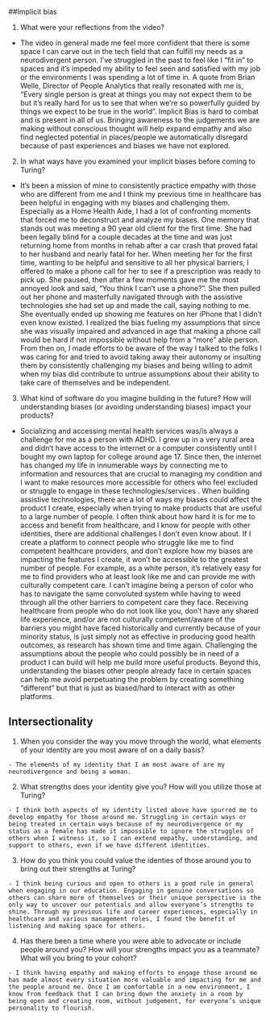 ##Implicit bias

1. What were your reflections from the video?

  - The video in general made me feel more confident that there is some space I can carve out in the tech field that can fulfill my needs as a neurodivergent person. I’ve struggled in the past to feel like I “fit in” to spaces and it’s impeded my ability to feel seen and satisfied with my job or the environments I was spending a lot of time in. A quote from Brian Welle, Director of People Analytics that really resonated with me is, “Every single person is great at things you may not expect them to be but it’s really hard for us to see that when we’re so powerfully guided by things we expect to be true in the world”. Implicit Bias is hard to combat and is present in all of us. Bringing awareness to the judgements we are making without conscious thought will help expand empathy and also find neglected potential in places/people we automatically disregard because of past experiences and biases we have not explored.


2. In what ways have you examined your implicit biases before coming to Turing?

  - It’s been a mission of mine to consistently practice empathy with those who are different from me and I think my previous time in healthcare has been helpful in engaging with my biases and challenging them. Especially as a Home Health Aide, I had a lot of confronting moments that forced me to deconstruct and analyze my biases. One memory that stands out was meeting a 90 year old client for the first time. She had been legally blind for a couple decades at the time and was just returning home from months in rehab after a car crash that proved fatal to her husband and nearly fatal for her. When meeting her for the first time, wanting to be helpful and sensitive to all her physical barriers, I offered to make a phone call for her to see if a prescription was ready to pick up. She paused, then after a few moments gave me the most annoyed look and said, “You think I can’t use a phone?”. She then pulled out her phone and masterfully navigated through with the assistive technologies she had set up and made the call, saying nothing to me. She eventually ended up showing me features on her iPhone that I didn’t even know existed. I realized the bias fueling my assumptions that since she was visually impaired and advanced in age that making a phone call would be hard if not impossible without help from a “more” able person. From then on, I made efforts to be aware of the way I talked to the folks I was caring for and tried to avoid taking away their autonomy or insulting them by consistently challenging my biases and being willing to admit when my bias did contribute to untrue assumptions about their ability to take care of themselves and be independent.

3. What kind of software do you imagine building in the future? How will understanding biases (or avoiding understanding biases) impact your products?

  - Socializing and accessing mental health services was/is always a challenge for me as a person with ADHD. I grew up in a very rural area and didn’t have access to the internet or a computer consistently until I bought my own laptop for college around age 17. Since then, the internet has changed my life in innumerable ways by connecting me to information and resources that are crucial to managing my condition and I want to make resources more accessible for others who feel excluded or struggle to engage in these technologies/services . When building assistive technologies, there are a lot of ways my biases could affect the product I create, especially when trying to make products that are useful to a large number of people.
  I often think about how hard it is for me to access and benefit from healthcare, and I know for people with    other identities, there are additional challenges I don’t even know about. If I create a platform to connect people who struggle like me to find competent healthcare providers, and don’t explore how my biases are impacting the features I create, it won’t be accessible to the greatest number of people. For example, as a white person, it’s relatively easy for me to find providers who at least look like me and can provide me with culturally competent care. I can’t imagine being a person of color who has to navigate the same convoluted system while having to weed through all the other barriers to competent care they face.  Receiving healthcare from people who do not look like you, don’t have any shared life experience, and/or are not culturally competent/aware of the barriers you might have faced historically and currently because of your minority status, is just simply not as effective in producing good health outcomes, as research has shown time and time again. Challenging the assumptions about the people who could possibly be in need of a product I can build will help me build more useful products. Beyond this, understanding the biases other people already face in certain spaces can help me avoid perpetuating the problem by creating something “different” but that is just as biased/hard to interact with as other platforms.

## Intersectionality

  1. When you consider the way you move through the world, what elements of your identity are you most aware of on a daily basis?

    - The elements of my identity that I am most aware of are my neurodivergence and being a woman.

  2. What strengths does your identity give you? How will you utilize those at Turing?

    - I think both aspects of my identity listed above have spurred me to develop empathy for those around me. Struggling in certain ways or being treated in certain ways because of my neurodivergence or my status as a female has made it impossible to ignore the struggles of others when I witness it, so I can extend empathy, understanding, and support to others, even if we have different identities.

  3. How do you think you could value the identies of those around you to bring out their strengths at Turing?

    - I think being curious and open to others is a good rule in general when engaging in our education. Engaging in genuine conversations so others can share more of themselves or their unique perspective is the only way to uncover our potentials and allow everyone’s strengths to shine. Through my previous life and career experiences, especially in healthcare and various management roles, I found the benefit of listening and making space for others.  

  4. Has there been a time where you were able to advocate or include people around you?
  How will your strengths impact you as a teammate? What will you bring to your cohort?

    - I think having empathy and making efforts to engage those around me has made almost every situation more valuable and impacting for me and the people around me. Once I am comfortable in a new environment, I know from feedback that I can bring down the anxiety in a room by being open and creating room, without judgement, for everyone’s unique personality to flourish.  
